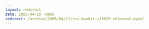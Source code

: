```yaml
---
layout: redirect
date: 2005-04-10 -0800
redirect: /archive/2005/04/11/rss-bandit-v13029-released.aspx/
---
```

